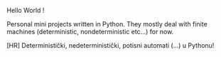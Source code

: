 Hello World !

Personal mini projects written in Python.
They mostly deal with finite machines (deterministic, nondeterministic etc...) for now.

[HR]
Deterministički, nedeterministički, potisni automati (...) u Pythonu!
